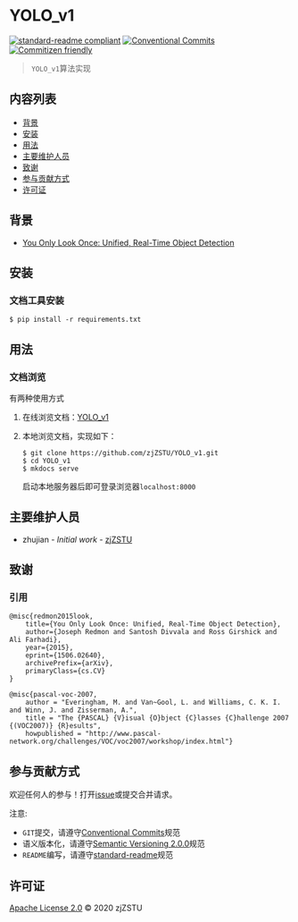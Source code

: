 # YOLO_v1

[![standard-readme compliant](https://img.shields.io/badge/standard--readme-OK-green.svg?style=flat-square)](https://github.com/RichardLitt/standard-readme) [![Conventional Commits](https://img.shields.io/badge/Conventional%20Commits-1.0.0-yellow.svg)](https://conventionalcommits.org) [![Commitizen friendly](https://img.shields.io/badge/commitizen-friendly-brightgreen.svg)](http://commitizen.github.io/cz-cli/)

> `YOLO_v1`算法实现

## 内容列表

- [背景](#背景)
- [安装](#安装)
- [用法](#用法)
- [主要维护人员](#主要维护人员)
- [致谢](#致谢)
- [参与贡献方式](#参与贡献方式)
- [许可证](#许可证)

## 背景

* [You Only Look Once: Unified, Real-Time Object Detection](https://arxiv.org/abs/1506.02640)
 
## 安装

### 文档工具安装

```
$ pip install -r requirements.txt
```

## 用法

### 文档浏览

有两种使用方式

1. 在线浏览文档：[YOLO_v1]()

2. 本地浏览文档，实现如下：

    ```
    $ git clone https://github.com/zjZSTU/YOLO_v1.git
    $ cd YOLO_v1
    $ mkdocs serve
    ```
    启动本地服务器后即可登录浏览器`localhost:8000`

## 主要维护人员

* zhujian - *Initial work* - [zjZSTU](https://github.com/zjZSTU)

## 致谢

### 引用

```
@misc{redmon2015look,
    title={You Only Look Once: Unified, Real-Time Object Detection},
    author={Joseph Redmon and Santosh Divvala and Ross Girshick and Ali Farhadi},
    year={2015},
    eprint={1506.02640},
    archivePrefix={arXiv},
    primaryClass={cs.CV}
}

@misc{pascal-voc-2007,
	author = "Everingham, M. and Van~Gool, L. and Williams, C. K. I. and Winn, J. and Zisserman, A.",
	title = "The {PASCAL} {V}isual {O}bject {C}lasses {C}hallenge 2007 {(VOC2007)} {R}esults",
	howpublished = "http://www.pascal-network.org/challenges/VOC/voc2007/workshop/index.html"}
```

## 参与贡献方式

欢迎任何人的参与！打开[issue](https://github.com/zjZSTU/YOLO_v1/issues)或提交合并请求。

注意:

* `GIT`提交，请遵守[Conventional Commits](https://www.conventionalcommits.org/en/v1.0.0-beta.4/)规范
* 语义版本化，请遵守[Semantic Versioning 2.0.0](https://semver.org)规范
* `README`编写，请遵守[standard-readme](https://github.com/RichardLitt/standard-readme)规范

## 许可证

[Apache License 2.0](LICENSE) © 2020 zjZSTU
